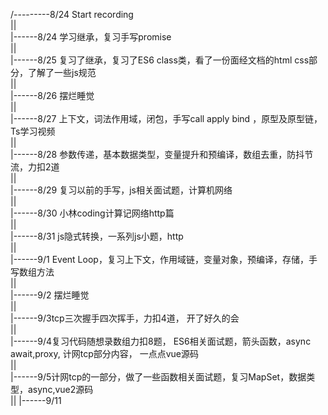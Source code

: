 /---------8/24 Start recording<br>
||<br>
|------8/24 学习继承，复习手写promise<br>
||<br>
|------8/25 复习了继承，复习了ES6 class类，看了一份面经文档的html css部分，了解了一些js规范<br>
||<br>
|------8/26 摆烂睡觉<br>
||<br>
|------8/27 上下文，词法作用域，闭包，手写call apply bind ，原型及原型链，Ts学习视频<br>
||<br>
|------8/28 参数传递，基本数据类型，变量提升和预编译，数组去重，防抖节流，力扣2道<br>
||<br>
|------8/29 复习以前的手写，js相关面试题，计算机网络<br>
||<br>
|------8/30 小林coding计算记网络http篇<br>
||<br>
|------8/31 js隐式转换，一系列js小题，http<br>
||<br>
|------9/1 Event Loop，复习上下文，作用域链，变量对象，预编译，存储，手写数组方法<br>
||<br>
|------9/2 摆烂睡觉<br>
||<br>
|------9/3tcp三次握手四次挥手，力扣4道， 开了好久的会<br>
||<br>
|------9/4复习代码随想录数组力扣8题， ES6相关面试题，箭头函数，async await,proxy, 计网tcp部分内容， 一点点vue源码<br>
||<br>
|------9/5计网tcp的一部分，做了一些函数相关面试题，复习MapSet，数据类型，async,vue2源码<br>
||
|------9/11
